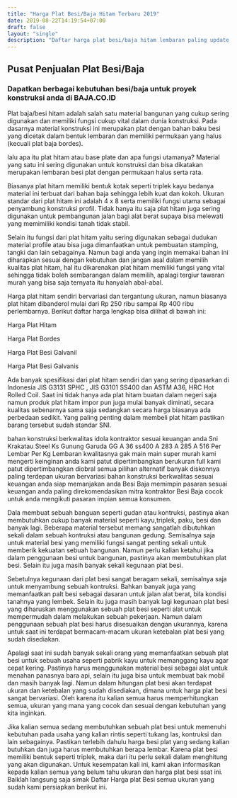 ```yaml
---
title: "Harga Plat Besi/Baja Hitam Terbaru 2019"
date: 2019-08-22T14:19:54+07:00
draft: false
layout: "single"
description: "Daftar harga plat besi/baja hitam lembaran paling update, murah dan berkualitas. Siap membantu pengiriman ke seluruh wilayah di Indonesia"
---
```


## Pusat Penjualan Plat Besi/Baja
### Dapatkan berbagai kebutuhan besi/baja untuk proyek konstruksi anda di BAJA.CO.ID

Plat baja/besi hitam adalah salah satu material bangunan yang cukup sering digunakan dan memiliki fungsi cukup vital dalam dunia konstruksi. Pada dasarnya material konstruksi ini merupakan plat dengan bahan baku besi yang dicetak dalam bentuk lembaran dan memiliki permukaan yang halus (kecuali plat baja bordes).

lalu apa itu plat hitam atau base plate dan apa fungsi utamanya? Material yang satu ini sering digunakan untuk konstruksi dan bisa dikatakan merupakan lembaran besi plat dengan permukaan halus serta rata.

Biasanya plat hitam memiliki bentuk kotak seperti triplek kayu bedanya material ini terbuat dari bahan baja sehingga lebih kuat dan kokoh. Ukuran standar dari plat hitam ini adalah 4 x 8 serta memiliki fungsi utama sebagai penyambung konstruksi profil. Tidak hanya itu saja plat hitam juga sering digunakan untuk pembangunan jalan bagi alat berat supaya bisa melewati yang memimiliki kondisi tanah tidak stabil.

Selain itu fungsi dari plat hitam yaitu sering digunakan sebagai dudukan material profile atau bisa juga dimanfaatkan untuk pembuatan stamping, tangki dan lain sebagainya. Namun bagi anda yang ingin memakai bahan ini diharapkan sesuai dengan kebutuhan dan jangan asal dalam memilih kualitas plat hitam, hal itu dikarenakan plat hitam memiliki fungsi yang vital sehingga tidak boleh sembarangan dalam memilih, apalagi tergiur tawaran murah yang bisa saja ternyata itu hanyalah abal-abal.

Harga plat hitam sendiri bervariasi dan tergantung ukuran, namun biasanya plat hitam dibanderol mulai dari Rp 250 ribu sampai Rp 400 ribu perlembarnya. Berikut daftar harga lengkap bisa dilihat di bawah ini:

Harga Plat Hitam

Harga Plat Bordes

Harga Plat Besi Galvanil

Harga Plat Besi Galvanis

Ada banyak spesifikasi dari plat hitam sendiri dan yang sering dipasarkan di Indonesia JIS G3131 SPHC , JIS G3101 SS400 dan ASTM A36, HRC Hot Rolled Coil. Saat ini tidak hanya ada plat hitam buatan dalam negeri saja namun produk plat hitam impor pun juga mulai banyak diminati, secara kualitas sebenarnya sama saja sedangkan secara harga biasanya ada perbedaan sedikit. Yang paling penting dalam membeli plat hitam pastikan barang tersebut sudah standar SNI.

bahan konstruksi berkwalitas idola kontraktor sesuai keuangan anda Sni Krakatau Steel Ks Gunung Garuda GG A 36 ss400 A 283 A 285 A 516 Per Lembar Per Kg Lembaran kwalitasnya gak main main super murah kami mengerti keinginan anda kami patut dipertimbangkan berukuran full kami patut dipertimbangkan diobral semua pilihan alternatif banyak diskonnya paling terdepan ukuran bervariasi bahan konstruksi berkwalitas sesuai keuangan anda siap memanjakan anda Besi Baja memimpin pasaran sesuai keuangan anda paling direkomendasikan mitra kontraktor Besi Baja cocok untuk anda mengikuti pasaran impian semua konsumen.

Dala membuat sebuah banguan seperti gudan atau kontruksi, pastinya akan membutuhkan cukup banyak material seperti kayu,triplek, paku, besi dan banyak lagi. Beberapa material tersebut memang sangatlah dibutuhkan sekali dalam sebuah kontruksi atau bangunan gedung. Semisalnya saja untuk material besi yang memiliki fungsi sangat penting sekali untuk memberik kekuatan sebuah bangunan. Namun perlu kalian ketahui jika dalam penggunaan besi untuk bangunan, pastinya akan membutuhkan plat besi. Selain itu juga masih banyak sekali kegunaan plat besi.

Sebetulnya kegunaan dari plat besi sangat beragam sekali, semisalnya saja untuk menyambung sebuah kontruksi. Bahkan banyak juga yang memanfaatkan palt besi sebagai dasaran untuk jalan alat berat, bila kondisi tanahnya yang lembek. Selain itu juga masih banyak lagi kegunaan plat besi yang diharuskan menggunakan sebuah plat besi seperti alat untuk mempermudah dalam melakukan sebuah pekerjaan. Namun dalam penggunaan sebuah plat besi harus disesuaikan dengan ukurannya, karena untuk saat ini terdapat bermacam-macam ukuran ketebalan plat besi yang sudah disediakan.

Apalagi saat ini sudah banyak sekali orang yang memanfaatkan sebuah plat besi untuk sebuah usaha seperti pabrik kayu untuk memanggang kayu agar cepat kering. Pastinya harus menggunakan material besi sebagai alat untuk menahan panasnya bara api, selain itu juga bisa untuk membuat bak mobil dan masih banyak lagi. Namun dalam hitungan plat besi akan terdapat ukuran dan ketebalan yang sudah disediakan, dimana untuk harga plat besi sangat bervariasi. Oleh karena itu kalian semua harus memperhitungkan semua, ukuran yang mana yang cocok dan sesuai dengan kebutuhan yang kita inginkan.

Jika kalian semua sedang membutuhkan sebuah plat besi untuk memenuhi kebutuhan pada usaha yang kalian rintis seperti tukang las, kontruksi dan lain sebagainya. Pastikan terlebih dahulu harga besi plat yang sedang kalian butuhkan dan juga harus membutuhkan berapa lembar. Karena plat besi memiliki bentuk seperti triplek, maka dari itu perlu sekali dalam menghitung yang akan digunakan. Untuk kesempatan kali ini, kami akan informasikan kepada kalian semua yang belum tahu ukuran dan harga plat besi ssat ini. Baiklah langsung saja simak Daftar Harga plat Besi semua ukuran yang sudah kami persiapkan berikut ini.